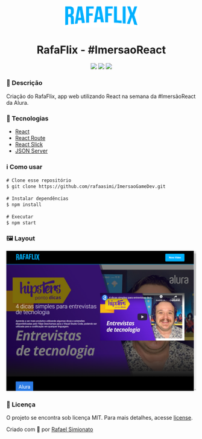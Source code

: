 <p align='center'><img width='200' src="./src/assets/img/Logo.png"/></p>
<h1 align='center'>RafaFlix - #ImersaoReact</h1>
<p align='center'>
<img src="https://img.shields.io/github/repo-size/rafaasimi/ImersaoReact">
<img src="https://img.shields.io/github/last-commit/rafaasimi/ImersaoReact">
<img src="https://img.shields.io/github/license/rafaasimi/ImersaoReact">
</p>

<h3>🔖 Descrição</h3>
<p>Criação do RafaFlix, app web utilizando React na semana da #ImersãoReact da Alura.<p>


<h3>🚀 Tecnologias</h3>
<ul>
    <li><a href="https://reactjs.org/" target="_blank">React</a></li>
    <li><a href="https://reactrouter.com/" target="_blank">React Route</a></li>
    <li><a href="https://react-slick.neostack.com/" target="_blank">React Slick</a></li>
    <li><a href="https://github.com/typicode/json-server" target="_blank">JSON Server</a></li>
</ul>

<h3>ℹ️ Como usar</h3>

    # Clone esse repositório
    $ git clone https://github.com/rafaasimi/ImersaoGameDev.git
    
    # Instalar dependências
    $ npm install
    
    # Executar
    $ npm start

<h3>🖼 Layout</h3>
<img src="./src/assets/img/Layout.png">

<h3>📝 Licença</h3>
<p>O projeto se encontra sob licença MIT. Para mais detalhes, acesse <a href='LICENSE'>license<a>.</p>
<p>Criado com 💙 por <a href='https://github.com/rafaasimi/' target='blank'>Rafael Simionato</a></p>